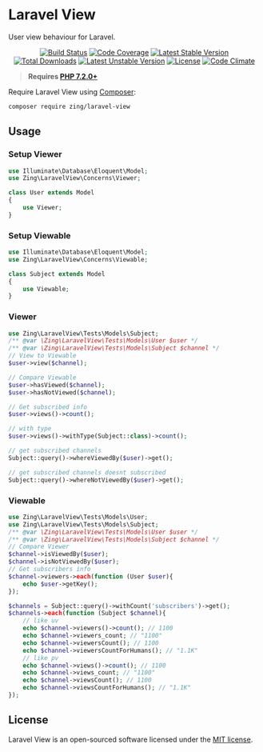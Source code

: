 # Laravel View

User view behaviour for Laravel.

<p align="center">
<a href="https://github.com/zingimmick/laravel-view/actions"><img src="https://github.com/zingimmick/laravel-view/workflows/tests/badge.svg" alt="Build Status"></a>
<a href="https://codecov.io/gh/zingimmick/laravel-view"><img src="https://codecov.io/gh/zingimmick/laravel-view/branch/master/graph/badge.svg" alt="Code Coverage" /></a>
<a href="https://packagist.org/packages/zing/laravel-view"><img src="https://poser.pugx.org/zing/laravel-view/v/stable.svg" alt="Latest Stable Version"></a>
<a href="https://packagist.org/packages/zing/laravel-view"><img src="https://poser.pugx.org/zing/laravel-view/downloads" alt="Total Downloads"></a>
<a href="https://packagist.org/packages/zing/laravel-view"><img src="https://poser.pugx.org/zing/laravel-view/v/unstable.svg" alt="Latest Unstable Version"></a>
<a href="https://packagist.org/packages/zing/laravel-view"><img src="https://poser.pugx.org/zing/laravel-view/license" alt="License"></a>
<a href="https://codeclimate.com/github/zingimmick/laravel-view/maintainability"><img src="https://api.codeclimate.com/v1/badges/82036f5ecf894e9c395d/maintainability" alt="Code Climate" /></a>
</p>

> **Requires [PHP 7.2.0+](https://php.net/releases/)**

Require Laravel View using [Composer](https://getcomposer.org):

```bash
composer require zing/laravel-view
```

## Usage

### Setup Viewer

```php
use Illuminate\Database\Eloquent\Model;
use Zing\LaravelView\Concerns\Viewer;

class User extends Model
{
    use Viewer;
}
```

### Setup Viewable

```php
use Illuminate\Database\Eloquent\Model;
use Zing\LaravelView\Concerns\Viewable;

class Subject extends Model
{
    use Viewable;
}
```

### Viewer

```php
use Zing\LaravelView\Tests\Models\Subject;
/** @var \Zing\LaravelView\Tests\Models\User $user */
/** @var \Zing\LaravelView\Tests\Models\Subject $channel */
// View to Viewable
$user->view($channel);

// Compare Viewable
$user->hasViewed($channel);
$user->hasNotViewed($channel);

// Get subscribed info
$user->views()->count(); 

// with type
$user->views()->withType(Subject::class)->count(); 

// get subscribed channels
Subject::query()->whereViewedBy($user)->get();

// get subscribed channels doesnt subscribed
Subject::query()->whereNotViewedBy($user)->get();
```

### Viewable

```php
use Zing\LaravelView\Tests\Models\User;
use Zing\LaravelView\Tests\Models\Subject;
/** @var \Zing\LaravelView\Tests\Models\User $user */
/** @var \Zing\LaravelView\Tests\Models\Subject $channel */
// Compare Viewer
$channel->isViewedBy($user); 
$channel->isNotViewedBy($user);
// Get subscribers info
$channel->viewers->each(function (User $user){
    echo $user->getKey();
});

$channels = Subject::query()->withCount('subscribers')->get();
$channels->each(function (Subject $channel){
    // like uv
    echo $channel->viewers()->count(); // 1100
    echo $channel->viewers_count; // "1100"
    echo $channel->viewersCount(); // 1100
    echo $channel->viewersCountForHumans(); // "1.1K"
    // like pv
    echo $channel->views()->count(); // 1100
    echo $channel->views_count; // "1100"
    echo $channel->viewsCount(); // 1100
    echo $channel->viewsCountForHumans(); // "1.1K"
});
```

## License

Laravel View is an open-sourced software licensed under the [MIT license](LICENSE).
